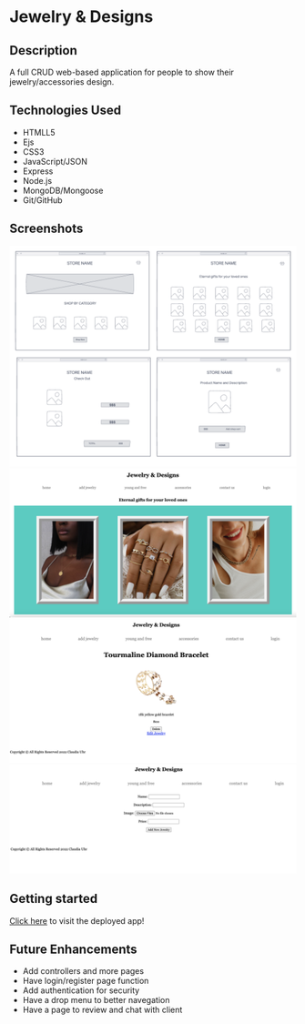 # Jewelry & Designs

## Description

A full CRUD web-based application for people to show their jewelry/accessories design.

## Technologies Used

- HTMLL5
- Ejs
- CSS3
- JavaScript/JSON
- Express
- Node.js
- MongoDB/Mongoose
- Git/GitHub

## Screenshots

![my wireframe](wireframe-store.png)
![my production version](jewelry-designs.png)
![my production version](jewelry-designs-edit-del.png)
![my production version](jewelry-desings-new.png)

## Getting started

[Click here](https://jewelry-designs.herokuapp.com/products) to visit the deployed app!

## Future Enhancements

- Add controllers and more pages
- Have login/register page function
- Add authentication for security
- Have a drop menu to better navegation
- Have a page to review and chat with client
